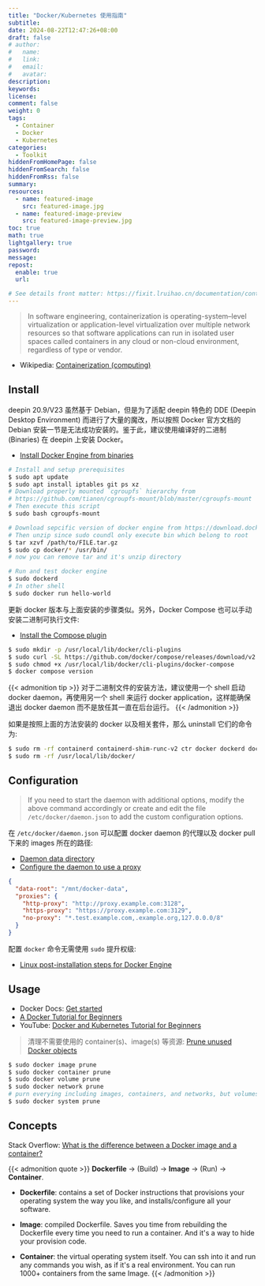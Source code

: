 ```yaml
---
title: "Docker/Kubernetes 使用指南"
subtitle:
date: 2024-08-22T12:47:26+08:00
draft: false
# author:
#   name:
#   link:
#   email:
#   avatar:
description:
keywords:
license:
comment: false
weight: 0
tags:
  - Container
  - Docker
  - Kubernetes
categories:
  - Toolkit
hiddenFromHomePage: false
hiddenFromSearch: false
hiddenFromRss: false
summary:
resources:
  - name: featured-image
    src: featured-image.jpg
  - name: featured-image-preview
    src: featured-image-preview.jpg
toc: true
math: true
lightgallery: true
password:
message:
repost:
  enable: true
  url:

# See details front matter: https://fixit.lruihao.cn/documentation/content-management/introduction/#front-matter
---
```


> In software engineering, containerization is operating-system–level virtualization or application-level virtualization over multiple network resources so that software applications can run in isolated user spaces called containers in any cloud or non-cloud environment, regardless of type or vendor.

<!--more-->

- Wikipedia: [Containerization (computing)](https://en.wikipedia.org/wiki/Containerization_(computing))

## Install

deepin 20.9/V23 虽然基于 Debian，但是为了适配 deepin 特色的 DDE (Deepin Desktop Environment) 而进行了大量的魔改，所以按照 Docker 官方文档的 Debian 安装一节是无法成功安装的。鉴于此，建议使用编译好的二进制 (Binaries) 在 deepin 上安装 Docker。

- [Install Docker Engine from binaries](https://docs.docker.com/engine/install/binaries/)

```sh
# Install and setup prerequisites
$ sudo apt update
$ sudo apt install iptables git ps xz
# Download properly mounted `cgroupfs` hierarchy from 
# https://github.com/tianon/cgroupfs-mount/blob/master/cgroupfs-mount
# Then execute this script
$ sudo bash cgroupfs-mount

# Download sepcific version of docker engine from https://download.docker.com/linux/static/stable/
# Then unzip since sudo coundl only execute bin which belong to root
$ tar xzvf /path/to/FILE.tar.gz 
$ sudo cp docker/* /usr/bin/
# now you can remove tar and it's unzip directory

# Run and test docker engine
$ sudo dockerd
# In other shell
$ sudo docker run hello-world
```

更新 docker 版本与上面安装的步骤类似。另外，Docker Compose 也可以手动安装二进制可执行文件:

- [Install the Compose plugin](https://docs.docker.com/compose/install/linux/#install-the-plugin-manually)

```sh
$ sudo mkdir -p /usr/local/lib/docker/cli-plugins
$ sudo curl -SL https://github.com/docker/compose/releases/download/v2.32.0/docker-compose-linux-x86_64 -o /usr/local/lib/docker/cli-plugins/docker-compose
$ sudo chmod +x /usr/local/lib/docker/cli-plugins/docker-compose
$ docker compose version
```

{{< admonition tip >}}
对于二进制文件的安装方法，建议使用一个 shell 启动 docker daemon，再使用另一个 shell 来运行 docker application，这样能确保退出 docker daemon 而不是放任其一直在后台运行。
{{< /admonition >}}

如果是按照上面的方法安装的 docker 以及相关套件，那么 uninstall 它们的命令为:

```sh
$ sudo rm -rf containerd containerd-shim-runc-v2 ctr docker dockerd docker-init docker-proxy runc
$ sudo rm -rf /usr/local/lib/docker/
```

## Configuration

> If you need to start the daemon with additional options, modify the above command accordingly or create and edit the file `/etc/docker/daemon.json` to add the custom configuration options.

在 `/etc/docker/daemon.json` 可以配置 docker daemon 的代理以及 docker pull 下来的 images 所在的路径:

- [Daemon data directory](https://docs.docker.com/engine/daemon/#daemon-data-directory)
- [Configure the daemon to use a proxy](https://docs.docker.com/engine/daemon/proxy/)

```json
{
  "data-root": "/mnt/docker-data",
  "proxies": {
    "http-proxy": "http://proxy.example.com:3128",
    "https-proxy": "https://proxy.example.com:3129",
    "no-proxy": "*.test.example.com,.example.org,127.0.0.0/8"
  }
}
```

配置 `docker` 命令无需使用 `sudo` 提升权级:

- [Linux post-installation steps for Docker Engine](https://docs.docker.com/engine/install/linux-postinstall/)

## Usage

- Docker Docs: [Get started](https://docs.docker.com/get-started/)
- [A Docker Tutorial for Beginners](https://docker-curriculum.com/#webapps-with-docker)
- YouTube: [Docker and Kubernetes Tutorial for Beginners](https://www.youtube.com/playlist?list=PLy7NrYWoggjwPggqtFsI_zMAwvG0SqYCb)

> 清理不需要使用的 container(s)、image(s) 等资源: [Prune unused Docker objects](https://docs.docker.com/engine/manage-resources/pruning/)

```sh
$ sudo docker image prune
$ sudo docker container prune
$ sudo docker volume prune
$ sudo docker network prune
# purn everying including images, containers, and networks, but volumes aren't pruned by default.
$ sudo docker system prune
```

## Concepts

Stack Overflow: [What is the difference between a Docker image and a container?](https://stackoverflow.com/questions/23735149/what-is-the-difference-between-a-docker-image-and-a-container)

{{< admonition quote >}}
**Dockerfile** → (Build) → **Image** → (Run) → **Container**.

- **Dockerfile**: contains a set of Docker instructions that provisions your operating system the way you like, and installs/configure all your software.

- **Image**: compiled Dockerfile. Saves you time from rebuilding the Dockerfile every time you need to run a container. And it's a way to hide your provision code.

- **Container**: the virtual operating system itself. You can ssh into it and run any commands you wish, as if it's a real environment. You can run 1000+ containers from the same Image.
{{< /admonition >}}
